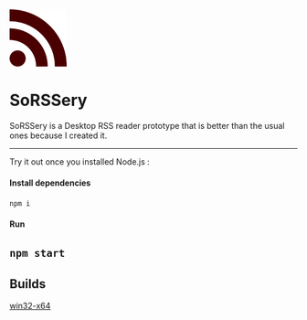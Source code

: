 <img src="favicon.png" alt="Logo" width="100" height="100" />

# SoRSSery

SoRSSery is a Desktop RSS reader prototype that is better than the usual ones because I created it.

--------
Try it out once you installed Node.js :
#### Install dependencies
`npm i`
#### Run
`npm start`
--------

## Builds
[win32-x64](https://drive.google.com/open?id=1AY575fQwkYecHQL2W0-F9x4TioIpKyML)
